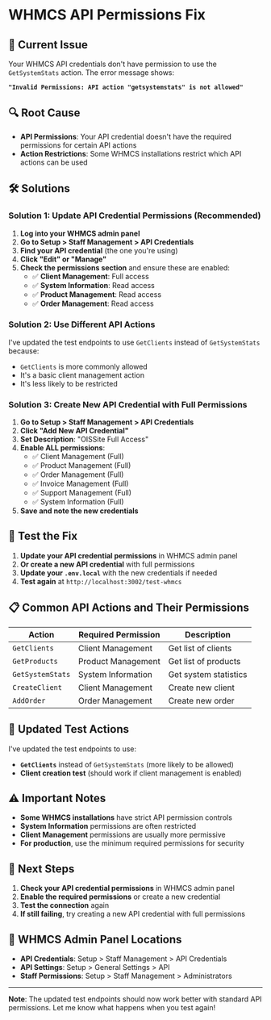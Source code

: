 # WHMCS API Permissions Fix

## 🚨 **Current Issue**
Your WHMCS API credentials don't have permission to use the `GetSystemStats` action. The error message shows:

**`"Invalid Permissions: API action "getsystemstats" is not allowed"`**

## 🔍 **Root Cause**
- **API Permissions**: Your API credential doesn't have the required permissions for certain API actions
- **Action Restrictions**: Some WHMCS installations restrict which API actions can be used

## 🛠️ **Solutions**

### **Solution 1: Update API Credential Permissions (Recommended)**

1. **Log into your WHMCS admin panel**
2. **Go to Setup > Staff Management > API Credentials**
3. **Find your API credential** (the one you're using)
4. **Click "Edit" or "Manage"**
5. **Check the permissions section** and ensure these are enabled:
   - ✅ **Client Management**: Full access
   - ✅ **System Information**: Read access
   - ✅ **Product Management**: Read access
   - ✅ **Order Management**: Read access

### **Solution 2: Use Different API Actions**

I've updated the test endpoints to use `GetClients` instead of `GetSystemStats` because:
- `GetClients` is more commonly allowed
- It's a basic client management action
- It's less likely to be restricted

### **Solution 3: Create New API Credential with Full Permissions**

1. **Go to Setup > Staff Management > API Credentials**
2. **Click "Add New API Credential"**
3. **Set Description**: "OISSite Full Access"
4. **Enable ALL permissions**:
   - ✅ Client Management (Full)
   - ✅ Product Management (Full)
   - ✅ Order Management (Full)
   - ✅ Invoice Management (Full)
   - ✅ Support Management (Full)
   - ✅ System Information (Full)
5. **Save and note the new credentials**

## 🧪 **Test the Fix**

1. **Update your API credential permissions** in WHMCS admin panel
2. **Or create a new API credential** with full permissions
3. **Update your `.env.local`** with the new credentials if needed
4. **Test again** at `http://localhost:3002/test-whmcs`

## 📋 **Common API Actions and Their Permissions**

| Action | Required Permission | Description |
|--------|-------------------|-------------|
| `GetClients` | Client Management | Get list of clients |
| `GetProducts` | Product Management | Get list of products |
| `GetSystemStats` | System Information | Get system statistics |
| `CreateClient` | Client Management | Create new client |
| `AddOrder` | Order Management | Create new order |

## 🔧 **Updated Test Actions**

I've updated the test endpoints to use:
- **`GetClients`** instead of `GetSystemStats` (more likely to be allowed)
- **Client creation test** (should work if client management is enabled)

## ⚠️ **Important Notes**

- **Some WHMCS installations** have strict API permission controls
- **System Information** permissions are often restricted
- **Client Management** permissions are usually more permissive
- **For production**, use the minimum required permissions for security

## 🚀 **Next Steps**

1. **Check your API credential permissions** in WHMCS admin panel
2. **Enable the required permissions** or create a new credential
3. **Test the connection** again
4. **If still failing**, try creating a new API credential with full permissions

## 🔗 **WHMCS Admin Panel Locations**

- **API Credentials**: Setup > Staff Management > API Credentials
- **API Settings**: Setup > General Settings > API
- **Staff Permissions**: Setup > Staff Management > Administrators

---

**Note**: The updated test endpoints should now work better with standard API permissions. Let me know what happens when you test again!
